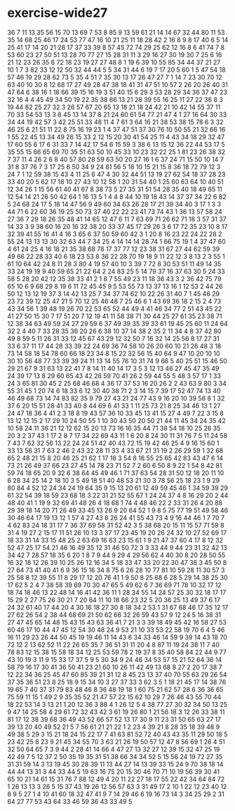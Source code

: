 # exercise-wide27
36
7
11
13
35
56
15
70
13
69
7
53
8
85
9
13
59
61
21
14
14
67
32
44
80
11
53
35
14
68
25
46
17
24
53
77
47
16
10
21
25
11
18
28
42
2
16
8
9
8
17
40
6
5
14
25
41
17
14
20
21
28
17
37
33
39
8
57
45
72
74
29
25
62
12
16
8
6
41
74
7
8
53
60
23
27
50
51
13
28
70
77
27
15
28
31
11
3
29
16
27
30
19
30
7
25
6
16
21
12
23
26
35
6
72
18
23
19
27
27
48
8
1
19
6
39
10
55
85
34
44
37
21
27
10
1
7
3
82
33
12
12
50
32
44
44
5
5
34
31
44
6
19
7
17
20
5
60
1
5
47
54
18
57
46
19
29
28
62
73
5
35
4
51
7
35
30
13
17
26
47
27
7
1
14
7
23
30
70
12
63
40
10
30
8
12
68
17
27
49
28
47
38
18
41
31
47
51
10
57
2
26
20
26
40
31
47
64
6
38
16
1
18
66
39
15
16
19
3
51
40
15
6
29
3
53
28
29
34
36
37
47
23
32
16
4
4
45
49
34
50
19
22
35
38
66
13
21
28
39
55
16
25
11
27
22
36
8
3
19
44
82
25
27
32
3
26
57
67
20
65
13
18
21
18
24
42
21
10
42
14
55
37
11
70
33
54
53
13
3
8
45
13
14
37
8
21
24
60
61
54
77
21
47
4
1
27
16
64
30
33
34
44
19
42
57
3
42
25
51
33
48
11
4
7
61
3
64
16
21
38
53
38
15
78
6
3
32
46
25
6
21
51
11
22
8
75
16
19
23
1
4
37
47
51
37
30
76
10
50
55
21
32
66
16
1
55
22
45
13
34
49
26
15
33
2
12
15
20
30
41
54
25
11
4
43
34
18
29
32
47
17
60
55
6
17
6
31
33
7
14
42
17
54
6
15
59
3
38
6
13
15
12
36
22
44
53
17
5
35
55
15
66
65
69
70
35
51
63
50
10
45
33
10
23
32
22
25
1
81
23
26
38
32
7
37
11
4
26
2
6
8
40
57
80
28
59
63
50
20
27
16
1
6
37
24
71
15
50
10
14
7
31
8
37
76
7
3
17
25
6
50
34
9
24
81
56
5
18
10
15
21
15
8
36
18
72
79
12
3
24
7
1
12
59
38
15
43
4
11
25
6
47
4
30
32
44
51
13
19
27
62
54
18
37
28
23
33
40
20
5
62
17
18
10
27
43
10
12
58
1
20
31
54
40
1
25
60
63
64
10
40
51
12
34
26
1
15
56
61
40
41
67
8
38
73
5
27
35
31
51
54
28
35
40
18
49
65
11
12
54
14
21
26
50
42
64
1
16
13
5
1
4
4
8
44
10
19
18
43
14
37
37
34
22
6
82
5
24
68
24
17
5
18
14
47
56
9
49
60
34
63
26
28
17
21
39
34
40
3
17
1
3
3
44
71
6
22
60
36
19
25
50
73
37
40
22
22
23
41
73
74
43
1
36
13
57
58
24
27
36
7
29
18
26
35
48
41
14
65
12
47
6
11
7
63
69
71
26
62
71
18
3
57
31
37
14
33
3
9
38
60
16
20
16
32
38
20
33
37
45
17
29
26
3
6
17
72
35
23
10
8
17
32
39
41
55
16
41
4
16
3
65
6
37
50
59
60
42
3
1
20
8
16
23
22
24
22
28
2
55
24
13
13
13
30
32
63
44
7
34
25
4
14
14
14
28
74
1
66
75
19
1
4
37
47
60
4
61
24
25
4
16
18
21
35
38
68
78
17
37
77
12
23
38
31
67
27
44
62
59
39
49
66
22
28
33
40
6
18
23
53
8
36
22
28
70
19
18
9
11
22
12
3
8
13
2
3
55
1
61
10
64
42
24
8
11
28
3
80
4
19
57
40
10
3
39
7
72
8
30
53
51
11
49
14
35
33
24
19
19
9
40
59
65
21
22
64
2
24
83
25
5
14
79
37
16
37
63
30
5
24
33
58
5
28
20
42
12
35
38
33
41
2
1
8
7
55
49
23
11
18
36
43
3
2
36
42
75
79
65
10
6
9
68
29
8
19
6
11
72
45
45
9
5
53
55
73
13
37
13
16
1
12
53
2
44
26
50
12
13
12
19
37
3
14
42
13
25
7
34
37
74
62
10
22
26
31
40
7
1
45
46
29
23
72
39
12
25
47
21
5
70
12
25
46
48
7
25
46
6
1
43
69
36
18
2
15
2
4
73
43
34
56
1
39
48
19
26
70
22
53
65
52
44
49
4
41
46
34
77
2
51
43
45
22
41
27
50
15
30
7
17
51
20
7
12
19
41
11
58
38
71
30
44
25
27
61
35
23
38
71
12
38
34
63
49
59
24
27
29
59
6
37
49
39
35
39
33
61
19
45
25
60
11
24
64
32
2
4
40
7
33
28
35
36
20
26
6
38
10
37
14
38
2
35
2
11
34
4
8
37
42
80
49
8
59
5
11
26
31
33
12
45
67
43
29
12
32
50
7
16
32
14
25
56
8
17
27
31
33
6
37
11
17
44
28
33
39
22
24
69
36
74
58
10
26
20
60
10
21
26
48
3
18
73
14
58
18
54
78
60
66
18
23
34
8
15
22
32
56
15
40
64
9
47
10
20
10
10
30
10
56
48
77
33
39
39
24
11
13
14
55
76
10
31
74
9
66
5
40
25
51
15
46
50
29
21
67
9
31
63
13
22
41
7
8
14
11
40
14
17
3
5
3
12
13
46
27
45
47
35
49
24
39
17
13
8
29
60
65
43
42
28
59
70
41
26
2
59
44
55
5
48
3
57
17
1
33
24
3
65
81
30
45
2
25
68
46
68
4
36
17
37
53
16
20
26
2
2
43
63
9
80
3
34
55
31
45
1
20
74
6
18
33
6
12
30
40
38
71
2
3
14
15
7
39
17
52
47
74
13
40
46
49
68
73
14
74
83
82
35
9
79
27
43
21
24
77
43
9
16
20
10
39
56
8
1
32
37
6
20
15
51
28
41
33
40
8
44
69
6
41
33
1
11
25
73
21
8
25
34
46
13
1
27
24
47
18
36
4
41
2
3
18
8
19
43
57
36
10
33
45
13
41
15
27
4
49
7
22
3
15
8
13
12
12
15
2
17
29
10
24
50
55
1
10
30
43
50
20
50
21
44
11
45
34
24
35
42
10
58
24
11
36
21
12
12
62
15
20
13
73
16
16
35
44
71
38
54
18
10
25
26
35
20
3
2
37
43
1
17
2
8
7
17
34
22
69
43
11
1
6
20
8
24
30
11
31
76
7
5
11
24
58
7
43
7
62
32
56
13
22
24
24
51
42
40
43
72
15
19
42
46
25
4
9
16
15
60
1
33
13
56
31
7
63
2
46
2
43
32
28
11
33
4
33
67
21
31
19
2
26
29
59
1
32
68
65
2
48
21
15
8
20
46
25
21
62
1
17
18
3
54
8
16
55
25
65
42
83
43
47
6
14
73
21
26
49
37
66
23
27
45
14
78
23
71
52
7
2
60
6
50
8
9
22
1
54
8
42
81
59
74
18
65
20
9
32
6
38
64
45
49
46
1
71
37
63
54
28
31
50
12
18
20
11
10
6
28
34
25
14
2
18
10
3
5
49
18
51
40
48
53
21
30
3
78
56
25
18
23
1
9
29
80
84
4
52
12
24
34
24
19
64
35
9
15
13
20
61
12
49
59
45
46
1
34
59
39
29
61
32
54
39
18
59
23
68
18
3
22
31
21
52
55
67
1
24
24
37
4
8
16
29
20
2
44
48
40
41
1
19
9
32
69
41
48
26
4
18
68
1
74
4
48
46
22
2
33
31
26
4
20
88
29
39
18
14
20
71
26
49
33
45
13
26
9
20
64
52
1
9
8
5
75
77
19
51
49
58
46
30
46
64
17
19
13
12
1
57
4
27
43
8
26
24
41
55
43
73
4
9
16
44
46
1
7
70
7
4
62
83
24
18
31
17
7
36
37
69
58
31
52
42
3
5
38
68
20
15
11
15
57
71
59
8
31
4
19
27
2
15
17
11
51
26
10
13
3
37
17
23
45
19
20
26
24
32
10
27
52
69
17
18
33
31
14
33
15
48
25
2
63
69
16
63
23
15
61
1
9
21
47
37
60
4
17
8
12
32
52
47
25
17
54
21
46
16
49
35
12
31
46
50
72
3
3
33
44
9
44
23
31
32
42
13
34
42
7
28
57
18
35
6
20
1
8
7
9
44
9
29
4
29
56
62
4
40
30
8
20
28
50
55
16
32
18
12
26
39
10
25
26
12
16
34
5
18
33
47
33
20
22
30
47
38
3
45
50
8
27
64
73
41
40
41
6
9
36
15
16
34
8
75
6
26
28
10
77
81
10
59
28
11
30
57
3
25
58
8
12
39
55
11
8
29
17
12
20
76
41
1
9
50
8
25
68
6
28
5
29
14
38
25
30
17
62
5
2
4
7
38
58
39
69
70
30
47
65
5
49
62
6
7
36
69
71
78
10
32
17
12
18
74
18
46
13
22
48
14
16
41
42
36
11
1
28
34
55
14
24
57
25
30
32
18
17
17
15
29
2
27
75
26
30
21
7
20
64
11
10
18
66
23
32
5
20
36
25
13
49
37
6
17
24
32
61
40
17
44
20
4
30
16
18
27
30
8
18
34
2
53
1
31
67
68
46
17
35
12
17
27
62
26
54
2
38
44
68
69
21
50
62
66
32
26
59
43
57
9
12
24
5
16
38
31
27
47
45
65
14
48
15
43
15
43
63
36
41
7
21
3
3
39
18
49
45
42
16
58
27
53
60
46
17
10
44
47
45
12
54
30
48
24
9
53
21
10
33
53
22
58
19
70
6
4
5
46
16
11
29
23
26
44
50
45
19
19
46
11
14
43
6
34
33
46
14
59
9
39
14
43
18
70
72
12
2
13
62
52
11
22
26
65
35
7
36
51
31
11
20
4
8
87
11
19
24
38
11
7
40
78
83
12
15
38
15
58
18
34
12
25
53
59
78
2
19
37
8
35
40
58
84
22
44
9
77
43
10
19
3
11
9
15
33
17
37
5
9
5
30
34
9
24
46
34
53
57
15
21
52
64
36
14
58
79
16
17
30
41
36
50
41
23
21
60
10
26
11
42
49
13
68
8
27
2
20
17
38
7
12
22
34
36
25
45
47
60
85
39
21
31
12
8
45
23
13
37
40
70
55
63
29
26
54
37
35
36
51
23
8
25
18
9
15
34
10
3
27
37
33
3
62
3
5
1
18
21
45
17
14
38
76
19
65
7
40
37
31
79
83
48
46
8
36
48
19
18
1
60
75
21
62
57
28
6
36
36
65
75
59
11
15
1
49
2
9
35
35
52
21
47
57
22
15
62
10
29
7
26
46
43
55
70
44
18
22
53
14
3
13
21
1
20
12
36
3
88
4
1
26
12
5
4
38
77
27
30
32
34
50
13
25
9
47
14
25
58
4
29
61
72
32
43
42
3
61
19
26
80
1
21
56
18
3
12
26
33
38
11
81
17
12
38
39
68
36
49
43
52
66
57
52
13
17
30
9
11
23
31
50
65
63
27
17
39
13
20
40
49
52
21
5
7
56
61
21
21
22
1
2
23
4
39
21
8
28
35
18
39
48
9
49
38
5
29
3
15
21
18
24
15
22
17
7
41
63
81
52
72
40
43
43
35
11
29
50
18
5
23
42
25
8
23
9
21
45
34
55
70
3
63
21
26
19
50
57
12
47
8
56
69
1
26
4
51
32
50
64
65
7
3
9
44
2
28
41
14
66
4
47
27
13
32
27
12
39
15
32
47
25
19
42
49
7
5
12
37
2
50
35
19
35
31
51
38
66
34
34
52
5
15
56
24
19
72
27
35
31
31
59
14
3
13
19
45
30
28
39
11
13
44
27
14
13
39
33
15
24
9
70
38
18
14
44
44
13
31
3
44
33
44
5
19
63
16
75
20
15
30
46
70
71
10
19
56
39
30
41
65
10
21
14
61
15
31
76
7
88
12
49
4
20
11
22
27
18
17
55
22
42
34
64
84
72
1
26
13
13
3
26
5
15
37
43
19
26
12
56
57
63
3
31
49
17
2
10
1
22
12
23
40
12
8
9
5
27
1
4
10
41
60
18
32
47
41
9
7
14
29
46
6
19
16
73
14
3
34
25
29
2
31
64
27
77
53
43
64
33
46
59
36
43
33
49
5
